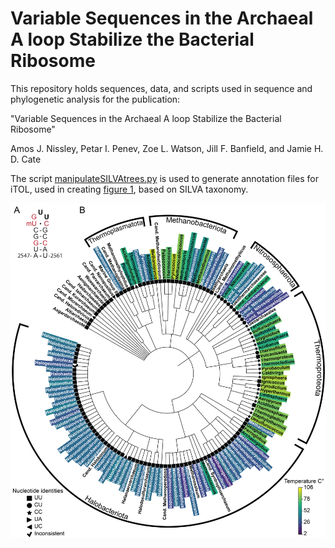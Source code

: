 # Variable Sequences in the Archaeal A loop Stabilize the Bacterial Ribosome

This repository holds sequences, data, and scripts used in sequence and phylogenetic analysis for the publication:

"Variable Sequences in the Archaeal A loop Stabilize the Bacterial Ribosome"

Amos J. Nissley, Petar I. Penev, Zoe L. Watson, Jill F. Banfield, and Jamie H. D. Cate

The script [manipulateSILVAtrees.py](manipulateSILVAtrees.py) is used to generate annotation files for iTOL, used in creating [figure 1](Archaea_2554-2555_temp_v2.jpg), based on SILVA taxonomy.

![Figure 1](Archaea_2554-2555_temp_v2.jpg "Figure 1")
